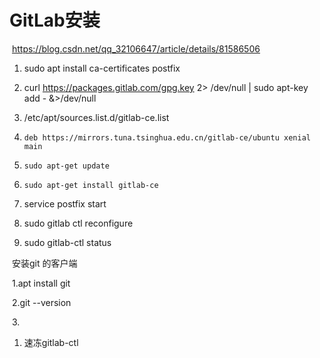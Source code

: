 # GitLab安装

​	<https://blog.csdn.net/qq_32106647/article/details/81586506>

1. sudo apt install ca-certificates postfix

2. curl https://packages.gitlab.com/gpg.key 2> /dev/null | sudo apt-key add - &>/dev/null

3. /etc/apt/sources.list.d/gitlab-ce.list

4. ```
   deb https://mirrors.tuna.tsinghua.edu.cn/gitlab-ce/ubuntu xenial main
   ```

5. ```
   sudo apt-get update
   ```

6. ```
   sudo apt-get install gitlab-ce
   ```

7. service postfix start

8. sudo gitlab ctl reconfigure

9. sudo gitlab-ctl status



​	安装git 的客户端

​	1.apt install git

​	2.git --version

​	3.

1. 速冻gitlab-ctl